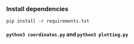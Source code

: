 ### Install dependencies
`pip install -r requirements.txt`
#### `python3 coordinates.py` and `python3 plotting.py`
